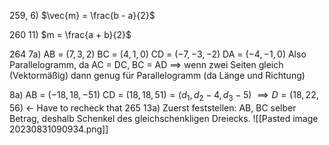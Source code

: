 259, 6)
$\vec{m} = \frac{b - a}{2}$ 

260 11)
$m = \frac{a + b}{2}$

264 7a)
AB = $(7, 3, 2)$
BC = $(4, 1, 0)$
CD = $(-7, -3, -2)$
DA = $(-4, -1, 0)$
Also Parallelogramm, da AC = DC, BC = AD
$\implies$ wenn zwei Seiten gleich (Vektormäßig) dann genug für Parallelogramm (da Länge und Richtung)

8a)
AB = $(-18, 18, -51)$ 
CD = $(18, 18, 51) = (d_1, d_2 - 4, d_3 - 5)$
$\implies D = (18, 22, 56)$ <- Have to recheck that
265 13a)
Zuerst feststellen: AB, BC selber Betrag, deshalb Schenkel des gleichschenkligen Dreiecks.
![[Pasted image 20230831090934.png]]
